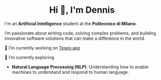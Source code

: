 <h1 align="center">Hi 👋, I'm Dennis</h1>

I'm an **Artificial Intelligence** student at the **Politecnico di Milano**.

I’m passionate about writing code, solving complex problems, and building innovative software solutions that can make a difference in the world.

🔭 I’m currently working on [Teseo.app](https://www.teseo.app/)

🌱 I’m currently exploring
  - **Natural Language Processing (NLP)**: Understanding how to enable machines to understand and respond to human language.
